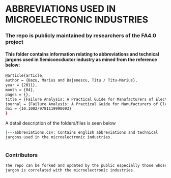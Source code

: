 # ABBREVIATIONS USED IN MICROELECTRONIC INDUSTRIES

### The repo is publicly maintained by researchers of the FA4.0 project
#### This folder contains information relating to abbreviations and technical jargons used in Semiconcductor industry as mined from the reference below:

```bash
@article{article,
author = {Bazu, Marius and Bajenescu, Titu / Titu-Marius},
year = {2011},
month = {04},
pages = {},
title = {Failure Analysis: A Practical Guide for Manufacturers of Electronic Components and Systems},
journal = {Failure Analysis: A Practical Guide for Manufacturers of Electronic Components and Systems},
doi = {10.1002/9781119990093}
}
```
A detail description of the folders/files is seen below

```bash
|---abbreviations.csv: Contains english abbreviations and technical 
jargons used in the microelectronic industries.
	
```

### Contributors
```bash
The repo can be forked and updated by the public especially those whose domain 
jargon is correlated with the microelectronic industries.
	
```

